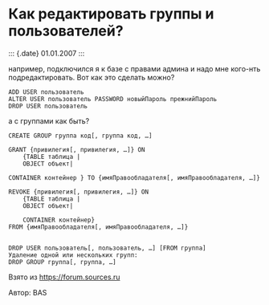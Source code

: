 Как редактировать группы и пользователей?
=========================================

::: {.date}
01.01.2007
:::

например, подключился я к базе с правами админа и надо мне кого-нть
подредактировать. Вот как это сделать можно?

    ADD USER пользователь 
    ALTER USER пользователь PASSWORD новыйПароль прежнийПароль 
    DROP USER пользователь

а с группами как быть?

    CREATE GROUP группа код[, группа код, …]
     
    GRANT {привилегия[, привилегия, …]} ON
        {TABLE таблица |    
        OBJECT объект|
     
    CONTAINER контейнер } TO {имяПравообладателя[, имяПравообладателя, …]}
     
    REVOKE {привилегия[, привилегия, …]} ON
        {TABLE таблица | 
        OBJECT объект|
     
        CONTAINER контейнер} 
    FROM {имяПравообладателя[, имяПравообладателя, …]}
     
     
    DROP USER пользователь[, пользователь, …] [FROM группа]
    Удаление одной или нескольких групп:
    DROP GROUP группа[, группа, …]

Взято из <https://forum.sources.ru>

Автор: BAS

